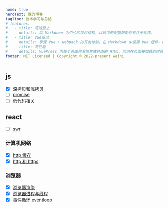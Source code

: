 ```yaml
---
home: true
heroText: 我的博客
tagline: 技术学习与总结
# features:
#   - title: 简洁至上
#     details: 以 Markdown 为中心的项目结构，以最少的配置帮助你专注于写作。
#   - title: Vue驱动
#     details: 享受 Vue + webpack 的开发体验，在 Markdown 中使用 Vue 组件，同时可以使用 Vue 来开发自定义主题。
#   - title: 高性能
#     details: VuePress 为每个页面预渲染生成静态的 HTML，同时在页面被加载的时候，将作为 SPA 运行。
footer: MIT Licensed | Copyright © 2022-present weini
---
```


## js

- [x] [深拷贝和浅拷贝](/js/base.html#深拷贝和浅拷贝)
- [ ] [promise](/js/promise)
- [ ] 低代码相关

## react

- [ ] [swr](https://swr.vercel.app/)

### 计算机网络

- [x] [http 缓存](/network/http-cache)
- [x] [http 和 https](/network/https)

### 浏览器

- [x] [浏览器渲染](/browser/render)
- [x] [浏览器进程与线程](/browser/process)
- [x] [事件循环 eventloop](/browser/eventloop)

